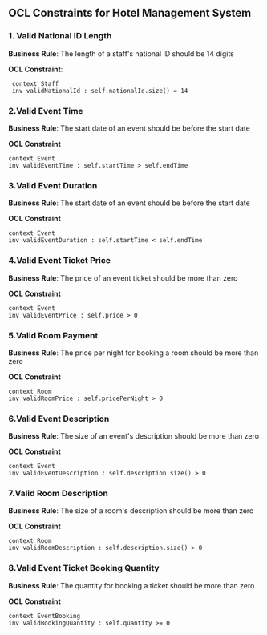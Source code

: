 ## OCL Constraints for Hotel Management System

### 1. Valid National ID Length
**Business Rule**: The length of a staff's national ID should be 14 digits

**OCL Constraint**:
   ```ocl
    context Staff 
    inv validNationalId : self.nationalId.size() = 14
```
### 2.Valid Event Time
**Business Rule**: The start date of an event should be before the start date

**OCL Constraint** 

```ocl
context Event 
inv validEventTime : self.startTime > self.endTime
```

### 3.Valid Event Duration
**Business Rule**: The start date of an event should be before the start date

**OCL Constraint** 
```
context Event 
inv validEventDuration : self.startTime < self.endTime
```

### 4.Valid Event Ticket Price 
**Business Rule**: The price of an event ticket should be more than zero

**OCL Constraint**
```
context Event 
inv validEventPrice : self.price > 0
```

### 5.Valid Room Payment
**Business Rule**: The price per night for booking a room should be more than zero

**OCL Constraint**
```
context Room 
inv validRoomPrice : self.pricePerNight > 0
```

### 6.Valid Event Description
**Business Rule**: The size of an event's description should be more than zero

**OCL Constraint**
```
context Event 
inv validEventDescription : self.description.size() > 0
```

### 7.Valid Room Description
**Business Rule**: The size of a room's description should be more than zero

**OCL Constraint**
```
context Room 
inv validRoomDescription : self.description.size() > 0
```

### 8.Valid Event Ticket Booking Quantity
**Business Rule**: The quantity for booking a ticket should be more than zero

**OCL Constraint**
```
context EventBooking 
inv validBookingQuantity : self.quantity >= 0
```



